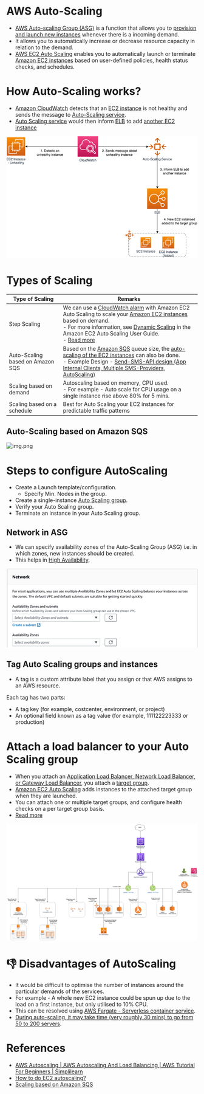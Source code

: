 # AWS Auto-Scaling
- [AWS Auto-scaling Group (ASG)](https://aws.amazon.com/autoscaling/) is a function that allows you to [provision and launch new instances](../Readme.md) whenever there is a incoming demand. 
- It allows you to automatically increase or decrease resource capacity in relation to the demand.
- [AWS EC2 Auto Scaling](https://aws.amazon.com/getting-started/hands-on/ec2-auto-scaling-spot-instances/) enables you to automatically launch or terminate [Amazon EC2 instances](../Readme.md) based on user-defined policies, health status checks, and schedules.

# How Auto-Scaling works?
- [Amazon CloudWatch](../../../8_MonitoringServices/AmazonCloudWatch.md) detects that an [EC2 instance](../Readme.md) is not healthy and sends the message to [Auto-Scaling service](Readme.md).
- [Auto Scaling service](Readme.md) would then inform [ELB](../../../1_NetworkingAndContentDelivery/ElasticLoadBalancer/Readme.md) to add [another EC2 instance](../Readme.md)

![img.png](assets/Auto-Scaling-ELB.png)

# Types of Scaling

| Type of Scaling                  | Remarks                                                                                                                                                                                                                                                                                                                                                                                                                                                                    |
|----------------------------------|----------------------------------------------------------------------------------------------------------------------------------------------------------------------------------------------------------------------------------------------------------------------------------------------------------------------------------------------------------------------------------------------------------------------------------------------------------------------------|
| Step Scaling                     | We can use a [CloudWatch alarm](../../../8_MonitoringServices/AmazonCloudWatch.md) with Amazon EC2 Auto Scaling to scale your [Amazon EC2 instances](../Readme.md) based on demand.<br/>- For more information, see [Dynamic Scaling](https://docs.aws.amazon.com/autoscaling/ec2/userguide/as-scale-based-on-demand.html) in the Amazon EC2 Auto Scaling User Guide.<br/>- [Read more](https://docs.aws.amazon.com/autoscaling/ec2/userguide/as-scaling-simple-step.html) |
| Auto-Scaling based on Amazon SQS | Based on the [Amazon SQS](../../../5_MessageBrokerServices/AmazonSQS.md) queue size, the [auto-scaling of the EC2 instances](https://docs.aws.amazon.com/autoscaling/ec2/userguide/as-using-sqs-queue.html) can also be done.<br/>- Example Design - [Send-SMS-API design (App Internal Clients, Multiple SMS-Providers, AutoScaling)](../../../../3_HLDDesignProblems/NotificationSystem)                                                                                 |
| Scaling based on demand          | Autoscaling based on memory, CPU used. <br/>- For example - Auto scale for CPU usage on a single instance rise above 80% for 5 mins.                                                                                                                                                                                                                                                                                                                                       |
| Scaling based on a schedule      | Best for Auto Scaling your EC2 instances for predictable traffic patterns                                                                                                                                                                                                                                                                                                                                                                                                  |

## Auto-Scaling based on Amazon SQS

![img.png](https://docs.aws.amazon.com/autoscaling/ec2/userguide/images/sqs-as-custom-metric-diagram.png)

# Steps to configure AutoScaling
- Create a Launch template/configuration.
  - Specify Min. Nodes in the group.
- Create a single-instance [Auto Scaling group](https://docs.aws.amazon.com/autoscaling/ec2/userguide/auto-scaling-groups.html).
- Verify your Auto Scaling group.
- Terminate an instance in your Auto Scaling group.

## Network in ASG
- We can specify availability zones of the Auto-Scaling Group (ASG) i.e. in which zones, new instances should be created. 
- This helps in [High Availability](../../../../1_HLDDesignComponents/0_SystemGlossaries/Reliability/HighAvailability.md).

![img.png](assets/asg_network_setup.png)

## Tag Auto Scaling groups and instances
- A tag is a custom attribute label that you assign or that AWS assigns to an AWS resource. 

Each tag has two parts:
- A tag key (for example, costcenter, environment, or project)
- An optional field known as a tag value (for example, 111122223333 or production)

# Attach a load balancer to your Auto Scaling group
- When you attach an [Application Load Balancer, Network Load Balancer, or Gateway Load Balancer](../../../1_NetworkingAndContentDelivery/ElasticLoadBalancer/Readme.md), you attach a [target group](../../../1_NetworkingAndContentDelivery/ElasticLoadBalancer/Readme.md). 
- [Amazon EC2 Auto Scaling]() adds instances to the attached target group when they are launched. 
- You can attach one or multiple target groups, and configure health checks on a per target group basis.
- [Read more](https://docs.aws.amazon.com/autoscaling/ec2/userguide/attach-load-balancer-asg.html)

![img.png](../../../1_NetworkingAndContentDelivery/ElasticLoadBalancer/assests/AWS_Elastic_Load_Balancer.png)

# :thumbsdown: Disadvantages of AutoScaling
- It would be difficult to optimise the number of instances around the particular demands of the services. 
- For example - A whole new EC2 instance could be spun up due to the load on a first instance, but only utilised to 10% CPU.
- This can be resolved using [AWS Fargate - Serverless container service](../../AWSFargate.md).
- [During auto-scaling, it may take time (very roughly 30 mins) to go from 50 to 200 servers](https://youtu.be/mFpqrVxxwKc).

# References
- [AWS Autoscaling | AWS Autoscaling And Load Balancing | AWS Tutorial For Beginners | Simplilearn](https://www.youtube.com/watch?v=4EOaAkY4pNE)
- [How to do EC2 autoscaling?](https://docs.aws.amazon.com/autoscaling/ec2/userguide/get-started-with-ec2-auto-scaling.html)
- [Scaling based on Amazon SQS](https://docs.aws.amazon.com/autoscaling/ec2/userguide/as-using-sqs-queue.html)